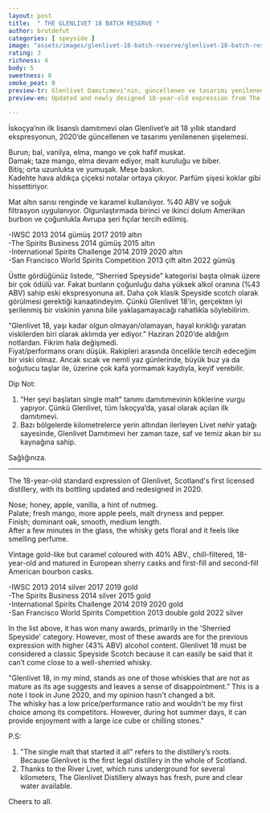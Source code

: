 ```yaml
---
layout: post
title:  " THE GLENLIVET 18 BATCH RESERVE "
author: brutdefut
categories: [ speyside ]
image: "assets/images/glenlivet-18-batch-reserve/glenlivet-18-batch-reserve.JPG"
rating: 3
richness: 4
body: 5
sweetness: 8
smoke_peat: 0
preview-tr: Glenlivet Damıtımevi'nin, güncellenen ve tasarımı yenilenenen 18 yıllık ekspresyonu.                 
preview-en: Updated and newly designed 18-year-old expression from The Glenlivet.          
     
---
```


İskoçya’nın ilk lisanslı damıtımevi olan Glenlivet’e ait 18 yıllık standard ekspresyonun, 2020’de güncellenen ve tasarımı yenilenenen şişelemesi. 

Burun; bal, vanilya, elma, mango ve çok hafif muskat.   
Damak; taze mango, elma devam ediyor, malt kuruluğu ve biber.  
Bitiş; orta uzunlukta ve yumuşak. Meşe baskın.  
Kadehte hava aldıkça çiçeksi notalar ortaya çıkıyor. Parfüm şişesi koklar gibi hissettiriyor.   

Mat altın sarısı renginde ve karamel kullanılıyor. %40 ABV ve soğuk filtrasyon uygulanıyor. Olgunlaştırmada birinci ve ikinci dolum Amerikan burbon ve çoğunlukla Avrupa şeri fıçılar tercih edilmiş.  

-IWSC 2013 2014 gümüş 2017 2019 altın   
-The Spirits Business 2014 gümüş 2015 altın  
-International Spirits Challenge 2014 2019 2020 altın   
-San Francisco World Spirits Competition 2013 çift altın 2022 gümüş   

Üstte gördüğünüz listede, “Sherried Speyside” kategorisi başta olmak üzere bir çok ödülü var. Fakat bunların çoğunluğu daha yüksek alkol oranına (%43 ABV) sahip eski ekspresyonuna ait. Daha çok klasik Speyside scotch olarak görülmesi gerektiği kanaatindeyim. Çünkü Glenlivet 18'in, gerçekten iyi şerilenmiş bir viskinin yanına bile yaklaşamayacağı rahatlıkla söylebilirim.  

“Glenlivet 18, yaşı kadar olgun olmayan/olamayan, hayal kırıklığı yaratan viskilerden biri olarak aklımda yer ediyor.” Haziran 2020’de aldığım notlardan. Fikrim hala değişmedi.  
Fiyat/performans oranı düşük. Rakipleri arasında öncelikle tercih edeceğim bir viski olmaz. Ancak sıcak ve nemli yaz günlerinde, büyük buz ya da soğutucu taşlar ile, üzerine çok kafa yormamak kaydıyla, keyif verebilir.           
 
Dip Not:  
1. “Her şeyi başlatan single malt” tanımı damıtımevinin köklerine vurgu yapıyor. Çünkü Glenlivet, tüm İskoçya’da, yasal olarak açılan ilk damıtımevi.  
2. Bazı bölgelerde kilometrelerce yerin altından ilerleyen Livet nehir yatağı sayesinde, Glenlivet Damıtımevi her zaman taze, saf ve temiz akan bir su kaynağına sahip. 

Sağlığınıza.               
   
-----------------------------------------------

<p id="english"></p>

The 18-year-old standard expression of Glenlivet, Scotland's first licensed distillery, with its bottling updated and redesigned in 2020.  

Nose; honey, apple, vanilla, a hint of nutmeg.  
Palate; fresh mango, more apple peels, malt dryness and pepper.    
Finish; dominant oak, smooth, medium length.   
After a few minutes in the glass, the whisky gets floral and it feels like smelling perfume.   

Vintage gold-like but caramel coloured with 40% ABV., chill-filtered, 18-year-old and matured in European sherry casks and first-fill and second-fill American bourbon casks.   

-IWSC 2013 2014 silver 2017 2019 gold   
-The Spirits Business 2014 silver 2015 gold  
-International Spirits Challenge 2014 2019 2020 gold   
-San Francisco World Spirits Competition 2013 double gold 2022 silver   

In the list above, it has won many awards, primarily in the 'Sherried Speyside' category. However, most of these awards are for the previous expression with higher (43% ABV) alcohol content. Glenlivet 18 must be considered a classic Speyside Scotch because it can easily be said that it can’t come close to a well-sherried whisky.  

"Glenlivet 18, in my mind, stands as one of those whiskies that are not as mature as its age suggests and leaves a sense of disappointment.” This is a note I took in June 2020, and my opinion hasn't changed a bit.  
The whisky has a low price/performance ratio and wouldn't be my first choice among its competitors. However, during hot summer days, it can provide enjoyment with a large ice cube or chilling stones."  
 
P.S:  
1. "The single malt that started it all" refers to the distillery’s roots. Because Glenlivet is the first legal distillery in the whole of Scotland.  
2. Thanks to the River Livet, which runs underground for several kilometers, The Glenlivet Distillery always has fresh, pure and clear water available.  

Cheers to all.  
